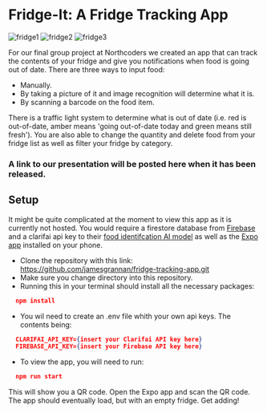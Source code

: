 # Fridge-It: A Fridge Tracking App

![fridge1](https://user-images.githubusercontent.com/72388056/153027723-4a30b8a1-819a-4f62-912e-96c94e4d2a01.jpg)
![fridge2](https://user-images.githubusercontent.com/72388056/153027766-31a048e7-2fe9-4965-8063-d5edbd8428aa.jpg)
![fridge3](https://user-images.githubusercontent.com/72388056/153027779-7d367779-5ae9-48bf-8e67-9bae583463ad.jpg)

For our final group project at Northcoders we created an app that can track the contents of your fridge and give you notifications when food is going out of date. There are three ways to input food:

- Manually.
- By taking a picture of it and image recognition will determine what it is.
- By scanning a barcode on the food item.

There is a traffic light system to determine what is out of date (i.e. red is out-of-date, amber means 'going out-of-date today and green means still fresh'). You are also able to change the quantity and delete food from your fridge list as well as filter your fridge by category.

### A link to our presentation will be posted here when it has been released.

## Setup

It might be quite complicated at the moment to view this app as it is currently not hosted. You would require a firestore database from [Firebase](https://firebase.google.com/) and a clarifai api key to their [food identifcation AI model](https://www.clarifai.com/models/ai-food-recognition) as well as the [Expo app](https://expo.dev/) installed on your phone.

- Clone the repository with this link: https://github.com/jamesgrannan/fridge-tracking-app.git
- Make sure you change directory into this repository.
- Running this in your terminal should install all the necessary packages:

```json
  npm install
```

- You wil need to create an .env file whith your own api keys. The contents being:

```json
  CLARIFAI_API_KEY={insert your Clarifai API key here}
  FIREBASE_API_KEY={insert your Firebase API key here}
```

- To view the app, you will need to run:

```json
  npm run start
```

This will show you a QR code. Open the Expo app and scan the QR code. The app should eventually load, but with an empty fridge. Get adding!
